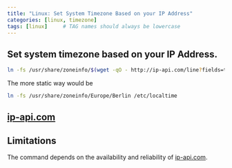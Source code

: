 ```yaml
---
title: "Linux: Set System Timezone Based on your IP Address"
categories: [linux, timezone]
tags: [linux]     # TAG names should always be lowercase
---
```


## Set system timezone based on your IP Address.
```bash
ln -fs /usr/share/zoneinfo/$(wget -qO - http://ip-api.com/line?fields=timezone) /etc/localtime
```
The more static way would be
```bash
ln -fs /usr/share/zoneinfo/Europe/Berlin /etc/localtime
```
## [ip-api.com](../ip-api.com)


## Limitations
The command depends on the availability and reliability of [ip-api.com](https://ip-api.com/).
